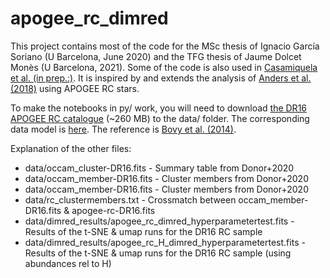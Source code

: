 # apogee_rc_dimred

This project contains most of the code for the MSc thesis of Ignacio García Soriano (U Barcelona, June 2020) and the TFG thesis of Jaume Dolcet Monès (U Barcelona, 2021). Some of the code is also used in [Casamiquela et al. (in prep.:)](https://ui.adsabs.harvard.edu/abs/?????). It is inspired by and extends the analysis of [Anders et al. (2018)](https://ui.adsabs.harvard.edu/abs/2018A%26A...619A.125A/abstract) using APOGEE RC stars. 

To make the notebooks in py/ work, you will need to download [the DR16 APOGEE RC catalogue](https://data.sdss.org/sas/dr16/apogee/vac/apogee-rc/cat/apogee-rc-DR16.fits) (~260 MB) to the data/ folder. 
The corresponding data model is [here](https://data.sdss.org/datamodel/files/APOGEE_RC/cat/apogee-rc-DR16.html). The reference is [Bovy
et al. (2014)](https://ui.adsabs.harvard.edu/abs/2014ApJ...790..127B/abstract).

Explanation of the other files:
* data/occam_cluster-DR16.fits   -  Summary table from Donor+2020
* data/occam_member-DR16.fits    -  Cluster members from Donor+2020
* data/occam_member-DR16.fits    -  Cluster members from Donor+2020
* data/rc_clustermembers.txt     -  Crossmatch between occam_member-DR16.fits & apogee-rc-DR16.fits
* data/dimred_results/apogee_rc_dimred_hyperparametertest.fits   - Results of the t-SNE & umap runs for the DR16 RC sample
* data/dimred_results/apogee_rc_H_dimred_hyperparametertest.fits - Results of the t-SNE & umap runs for the DR16 RC sample (using abundances rel to H)
